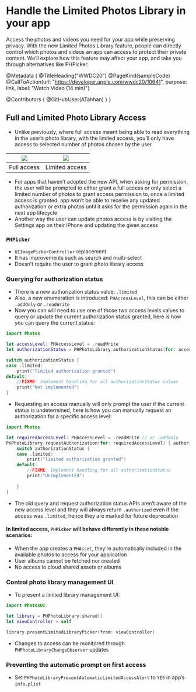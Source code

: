 # Handle the Limited Photos Library in your app

Access the photos and videos you need for your app while preserving privacy. With the new Limited Photos Library feature, people can directly control which photos and videos an app can access to protect their private content. We’ll explore how this feature may affect your app, and take you through alternatives like PHPicker.

@Metadata {
   @TitleHeading("WWDC20")
   @PageKind(sampleCode)
   @CallToAction(url: "https://developer.apple.com/wwdc20/10641", purpose: link, label: "Watch Video (14 min)")

   @Contributors {
      @GitHubUser(ATahhan)
   }
}



## Full and Limited Photo Library Access

* Unlike previously, where full access meant being able to read everything in the user’s photo library, with the limited access, you’ll only have access to selected number of photos chosen by the user

| ![][image-1] | ![][image-2] |
| ----------- | ----------- |
| Full access | Limited access |

* For apps that haven’t adopted the new API, when asking for permission, the user will be prompted to either grant a full access or only select a limited number of photos to grant access permission to, once a limited access is granted, app won’t be able to receive any updated authorization or extra photos until it asks for the permission again in the next app lifecycle
* Another way the user can update photos access is by visiting the Settings app on their iPhone and updating the given access

### `PHPicker`

* `UIImagePickerController` replacement
* It has improvements such as search and multi-select
* Doesn’t require the user to grant photo library access

### Querying for authorization status

* There is a new authorization status value: `.limited`
* Also, a new enumeration is introduced: `PHAccessLevel`, this can be either `.addOnly` or `.readWrite`
* Now you can will need to use one of those two access levels values to query or update the current authorization status granted, here is how you can query the current status:

```swift
import Photos

let accessLevel: PHAccessLevel = .readWrite
let authorizationStatus = PHPhotoLibrary.authorizationStatus(for: accessLevel)

switch authorizationStatus {
case .limited:
	print("limited authorization granted")
default:
	//FIXME: Implement handling for all authorizationStatus values
	print("Not implemented")
}
```

* Requesting an access manually will only prompt the user if the current status is undetermined, here is how you can manually request an authorization for a specific access level:

```swift
import Photos

let requiredAccessLevel: PHAccessLevel = .readWrite // or .addOnly
PHPhotoLibrary.requestAuthorization(for: requiredAccessLevel) { authorizationStatus in
	switch authorizationStatus {
	case .limited:
    	print("limited authorization granted")
	default:
    	//FIXME: Implement handling for all authorizationStatus
    	print("Unimplemented")
    	
	}
}
```

* The old query and request authorization status APIs aren’t aware of the new access level and they will always return `.authorized` even if the access was `.limited`, hence they are marked for future deprecation

#### In limited access, `PHPicker` will behave differently in these notable scenarios:

* When the app creates a `PHAsset`, they’re automatically included in the available photos to access for your application
* User albums cannot be fetched nor created
* No access to cloud shared assets or albums

### Control photo library management UI

* To present a limited library management UI:

```swift
import PhotosUI

let library = PHPhotoLibrary.shared()
let viewController = self

library.presentLimitedLibraryPicker(from: viewController)
```

* Changes to access can be monitored through `PHPhotoLibraryChangeObserver` updates

### Preventing the automatic prompt on first access

* Set `PHPhotoLibraryPreventAutomaticLimitedAccessAlert` to `YES` in app’s `info.plist`

[image-1]:	WWDC20-10641-full_access_diagram
[image-2]:	WWDC20-10641-limited_access_diagram
